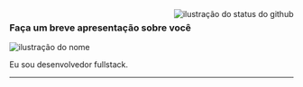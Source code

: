 <img align='right' src="https://github-readme-stats.vercel.app/api?username=arthurvaguiar&show_icons=true&title_color=783c00&text_color=af552e&icon_color=783c00&bg_color=f8efd4&cache_seconds=2300" alt="ilustração do status do github">

### Faça um breve apresentação sobre você

<img src="https://img.shields.io/static/v1?label=Overview&message=SEUNOME&color=f8efd4&style=for-the-badge&logo=GitHub" alt="ilustração do nome">

<p>  Eu sou desenvolvedor fullstack.</p>

<hr>
